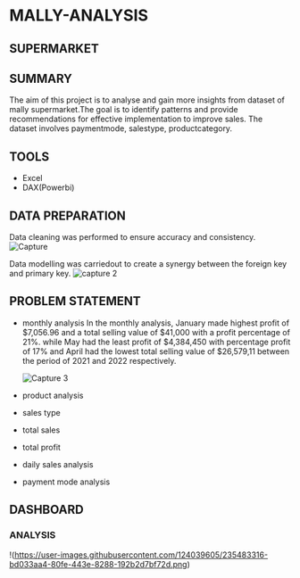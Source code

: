 # MALLY-ANALYSIS

## SUPERMARKET

## SUMMARY
The aim of this project is to analyse and gain more insights from dataset of mally supermarket.The goal is to identify patterns 
and provide recommendations for effective implementation to improve sales. The dataset involves paymentmode, salestype, productcategory.

## TOOLS
* Excel
* DAX(Powerbi)

## DATA PREPARATION
Data cleaning was performed to ensure accuracy and consistency.
![Capture](https://user-images.githubusercontent.com/124039605/235500599-a54fa4cb-022f-407e-8d57-161b4df5fdaa.PNG)

Data modelling was carriedout to create a synergy between the foreign key and primary key.
![capture 2](https://user-images.githubusercontent.com/124039605/235500896-3ca7cc6d-c786-45e3-a53b-13fcf0660b4e.PNG)



## PROBLEM STATEMENT
*   monthly analysis
    In the monthly analysis, January made highest profit of $7,056.96 and a total selling value of $41,000 
    with a profit percentage of 21%. while May had the least profit of $4,384,450 with percentage profit of 17% and
    April had the lowest total selling value of $26,579,11 between the period of 2021 and 2022 respectively.
    
    ![Capture 3](https://user-images.githubusercontent.com/124039605/235517254-2e18e1ee-b74b-48fe-bba6-e8706468ef38.PNG)

    
   
*   product analysis
*   sales type
*   total sales
*   total profit
*   daily sales analysis
*  payment mode analysis
   
## DASHBOARD

### ANALYSIS
!(https://user-images.githubusercontent.com/124039605/235483316-bd033aa4-80fe-443e-8288-192b2d7bf72d.png)
